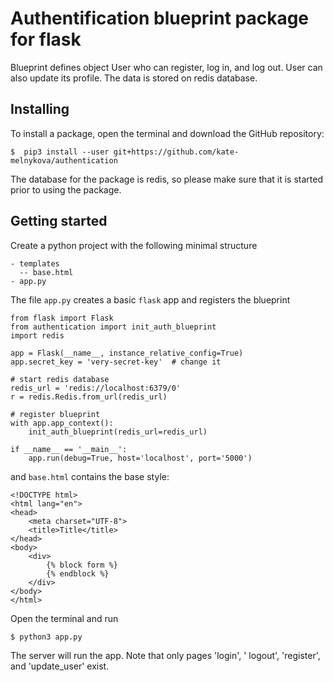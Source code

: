 # Authentification blueprint package for flask

Blueprint defines object User who can register, log in, and log out.
User can also update its profile. The data is stored on redis database.
## Installing

To install a package, open the terminal and download the GitHub repository:
```
$  pip3 install --user git+https://github.com/kate-melnykova/authentication
```
The database for the package is redis, so please make sure that it is started prior to using the package.

## Getting started
Create a python project with the following minimal structure
```apex
- templates
  -- base.html
- app.py
```

The file `app.py` creates a basic `flask` app and registers the blueprint
```apex
from flask import Flask
from authentication import init_auth_blueprint
import redis

app = Flask(__name__, instance_relative_config=True)
app.secret_key = 'very-secret-key'  # change it

# start redis database
redis_url = 'redis://localhost:6379/0'
r = redis.Redis.from_url(redis_url)

# register blueprint
with app.app_context():
    init_auth_blueprint(redis_url=redis_url)

if __name__ == '__main__':
    app.run(debug=True, host='localhost', port='5000')
```
and `base.html` contains the base style:
```apex
<!DOCTYPE html>
<html lang="en">
<head>
    <meta charset="UTF-8">
    <title>Title</title>
</head>
<body>
    <div>
        {% block form %}
        {% endblock %}
    </div>
</body>
</html>

```
Open the terminal and run 
```apex
$ python3 app.py
```
The server will run the app. Note that only pages 'login', '
logout', 'register', and 'update_user' exist.
